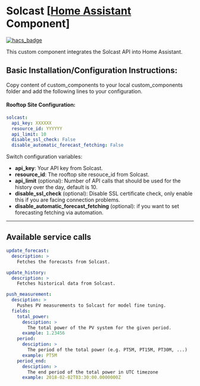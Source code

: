 # Solcast [[Home Assistant](https://www.home-assistant.io/) Component]
[![hacs_badge](https://img.shields.io/badge/HACS-Custom-orange.svg?style=for-the-badge)](https://github.com/custom-components/hacs)

This custom component integrates the Solcast API into Home Assistant.

## Basic Installation/Configuration Instructions:
Copy content of custom_components to your local custom_components folder and add the following lines to your configuration.

#### Rooftop Site Configuration:
```yaml
solcast:
  api_key: XXXXXX
  resource_id: YYYYYY
  api_limit: 10
  disable_ssl_check: False
  disable_automatic_forecast_fetching: False
```
Switch configuration variables:
* **api_key**: Your API key from Solcast.
* **resource_id**: The rooftop site resouce_id from Solcast.
* **api_limit** (optional): Number of API calls that should be used for the history over the day, default is 10.
* **disable_ssl_check** (optional): Disable SSL certificate check, only  enable this if you are facing connection problems.
* **disable_automatic_forecast_fetching** (optional): if you want to set forecasting fetching via automation.

<hr>

## Available service calls

```yaml
update_forecast:
  description: >
    Fetches the forecasts from Solcast.

update_history:
  description: >
    Fetches historical data from Solcast.

push_measurement:
  desciption: >
    Pushes PV measurements to Solcast for model fine tuning.
  fields:
    total_power:
      desciption: >
        The total power of the PV system for the given period.
      example: 1.23456
    period:
      desciption: >
        The period of the total power (e.g. PT5M, PT15M, PT30M, ...)
      example: PT5M
    period_end:
      desciption: >
        The end period of the total power in UTC timezone
      example: 2018-02-02T03:30:00.0000000Z
```
